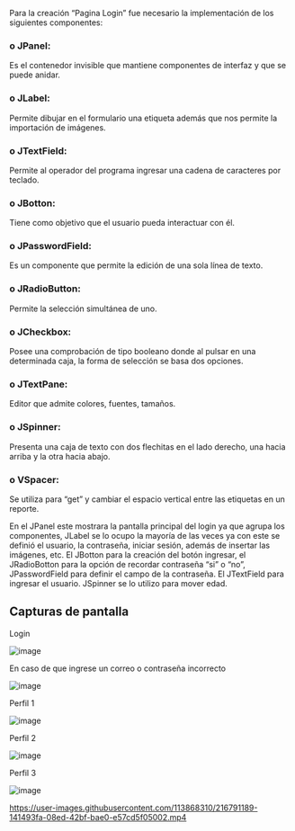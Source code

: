 Para la creación “Pagina Login” fue necesario la implementación de los siguientes componentes: 

### o	JPanel: 
Es el contenedor invisible que mantiene componentes de interfaz y que se puede anidar.

### o	JLabel:
Permite dibujar en el formulario una etiqueta además que nos permite la importación de imágenes.

### o	JTextField:
Permite al operador del programa ingresar una cadena de caracteres por teclado.

### o	JBotton:
Tiene como objetivo que el usuario pueda interactuar con él.

### o	JPasswordField: 
Es un componente que permite la edición de una sola línea de texto.

### o	JRadioButton: 
Permite la selección simultánea de uno.

### o	JCheckbox: 
Posee una comprobación de tipo booleano donde al pulsar en una determinada caja, la forma de selección se basa dos opciones.

### o	JTextPane: 
Editor que admite colores, fuentes, tamaños.

### o	JSpinner: 
Presenta una caja de texto con dos flechitas en el lado derecho, una hacia arriba y la otra hacia abajo. 

### o	VSpacer:
Se utiliza para “get” y cambiar el espacio vertical entre las etiquetas en un reporte.

 En el JPanel este mostrara la pantalla principal del login ya que agrupa los componentes, 
 JLabel se lo ocupo la mayoría de las veces ya con este se definió el usuario, la contraseña, iniciar sesión, además de insertar las imágenes, etc. 
 El JBotton para la creación del botón ingresar, el JRadioBotton para la opción de recordar contraseña “si” o “no”,
 JPasswordField para definir el campo de la contraseña. El JTextField para ingresar el usuario. JSpinner se lo utilizo para mover edad. 
 ## Capturas de pantalla
 Login
 
 ![image](https://user-images.githubusercontent.com/117754080/216838828-db13bf09-2234-4ba3-8f4d-94194092c680.png)
 
 En caso de que ingrese un correo o contraseña incorrecto
 
 ![image](https://user-images.githubusercontent.com/117754080/216838921-eca6a917-4eeb-4dd1-8ca2-2b7b36e36ef0.png)
 
 Perfil 1
 
 ![image](https://user-images.githubusercontent.com/117754080/216838879-da057da2-75b9-47e7-84b3-f2a06176c05a.png)
 
 Perfil 2
 
![image](https://user-images.githubusercontent.com/117754080/216838970-5063f3f4-9dc3-428d-96c8-a865a92baedc.png)

Perfil 3

![image](https://user-images.githubusercontent.com/117754080/216839039-a8c5e38b-da7c-4359-89db-ea77837b6cb3.png) 
 

https://user-images.githubusercontent.com/113868310/216791189-141493fa-08ed-42bf-bae0-e57cd5f05002.mp4



